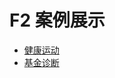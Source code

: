 # F2 案例展示

- [健康运动](https://simaq.github.io/awesome-f2-charts/sport.html)
- [基金诊断](https://simaq.github.io/awesome-f2-charts/socket.html)
